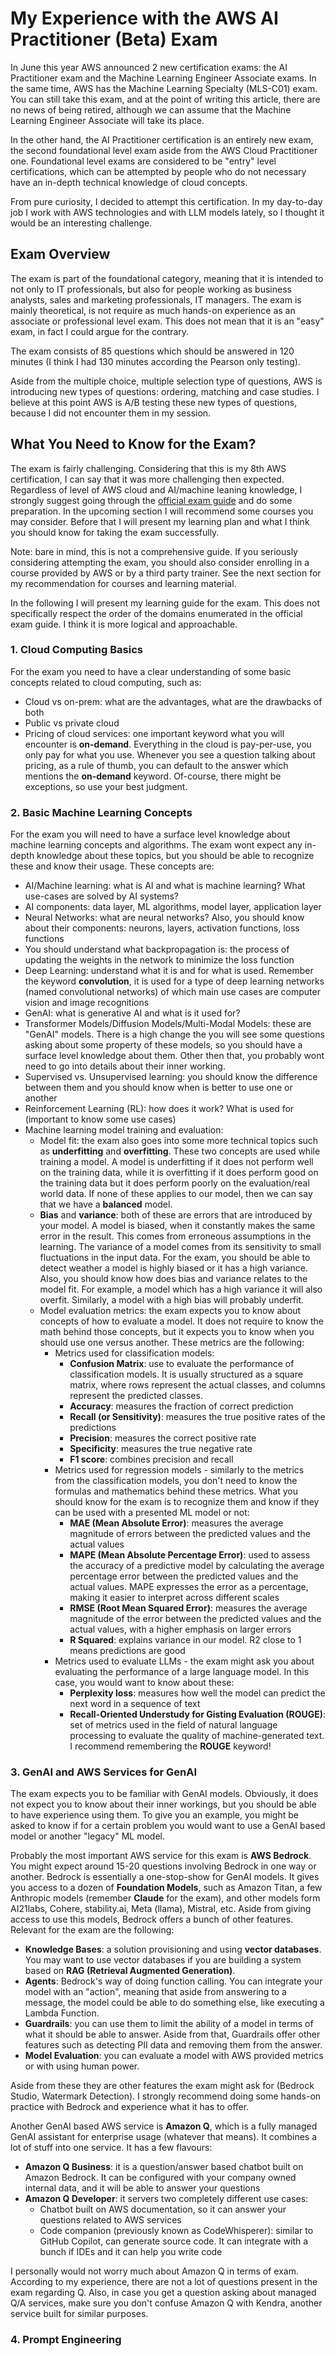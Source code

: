 # My Experience with the AWS AI Practitioner (Beta) Exam

In June this year AWS announced 2 new certification exams: the AI Practitioner exam and the Machine Learning Engineer Associate exams. In the same time, AWS has the Machine Learning Specialty (MLS-C01) exam. You can still take this exam, and at the point of writing this article, there are no news of being retired, although we can assume that the Machine Learning Engineer Associate will take its place.

In the other hand, the AI Practitioner certification is an entirely new exam, the second foundational level exam aside from the AWS Cloud Practitioner one. Foundational level exams are considered to be "entry" level certifications, which can be attempted by people who do not necessary have an in-depth technical knowledge of cloud concepts.

From pure curiosity, I decided to attempt this certification. In my day-to-day job I work with AWS technologies and with LLM models lately, so I thought it would be an interesting challenge.

## Exam Overview

The exam is part of the foundational category, meaning that it is intended to not only to IT professionals, but also for people working as business analysts, sales and marketing professionals, IT managers. The exam is mainly theoretical, is not require as much hands-on experience as an associate or professional level exam. This does not mean that it is an "easy" exam, in fact I could argue for the contrary.

The exam consists of 85 questions which should be answered in 120 minutes (I think I had 130 minutes according the Pearson only testing).

Aside from the multiple choice, multiple selection type of questions, AWS is introducing new types of questions: ordering, matching and case studies. I believe at this point AWS is A/B testing these new types of questions, because I did not encounter them in my session.

## What You Need to Know for the Exam?

The exam is fairly challenging. Considering that this is my 8th AWS certification, I can say that it was more challenging then expected. Regardless of level of AWS cloud and AI/machine leaning knowledge, I strongly suggest going through the [official exam guide](https://d1.awsstatic.com/training-and-certification/docs-ai-practitioner/AWS-Certified-AI-Practitioner_Exam-Guide.pdf) and do some preparation. In the upcoming section I will recommend some courses you may consider. Before that I will present my learning plan and what I think you should know for taking the exam successfully.

Note: bare in mind, this is not a comprehensive guide. If you seriously considering attempting the exam, you should also consider enrolling in a course provided by AWS or by a third party trainer. See the next section for my recommendation for courses and learning material.

In the following I will present my learning guide for the exam. This does not specifically respect the order of the domains enumerated in the official exam guide. I think it is more logical and approachable.

### 1. Cloud Computing Basics

For the exam you need to have a clear understanding of some basic concepts related to cloud computing, such as:
- Cloud vs on-prem: what are the advantages, what are the drawbacks of both
- Public vs private cloud
- Pricing of cloud services: one important keyword what you will encounter is **on-demand**. Everything in the cloud is pay-per-use, you only pay for what you use. Whenever you see a question talking about pricing, as a rule of thumb, you can default to the answer which mentions the **on-demand** keyword. Of-course, there might be exceptions, so use your best judgment.

### 2. Basic Machine Learning Concepts

For the exam you will need to have a surface level knowledge about machine learning concepts and algorithms. The exam wont expect any in-depth knowledge about these topics, but you should be able to recognize these and know their usage. These concepts are:
- AI/Machine learning: what is AI and what is machine learning? What use-cases are solved by AI systems?
- AI components: data layer, ML algorithms, model layer, application layer
- Neural Networks: what are neural networks? Also, you should know about their components: neurons, layers, activation functions, loss functions
- You should understand what backpropagation is: the process of updating the weights in the network to minimize the loss function
- Deep Learning: understand what it is and for what is used. Remember the keyword **convolution**, it is used for a type of deep learning networks (named convolutional networks) of which main use cases are computer vision and image recognitions
- GenAI: what is generative AI and what is it used for?
- Transformer Models/Diffusion Models/Multi-Modal Models: these are "GenAI" models. There is a high change the you will see some questions asking about some property of these models, so you should have a surface level knowledge about them. Other then that, you probably wont need to go into details about their inner working.
- Supervised vs. Unsupervised learning: you should know the difference between them and you should know when is better to use one or another
- Reinforcement Learning (RL): how does it work? What is used for (important to know some use cases)
- Machine learning model training and evaluation:
    - Model fit: the exam also goes into some more technical topics such as **underfitting** and **overfitting**. These two concepts are used while training a model. A model is underfitting if it does not perform well on the training data, while it is overfitting if it does perform good on the training data but it does perform poorly on the evaluation/real world data. If none of these applies to our model, then we can say that we have a **balanced** model.
    - **Bias** and **variance**: both of these are errors that are introduced by your model. A model is biased, when it constantly makes the same error in the result. This comes from erroneous assumptions in the learning. The variance of a model comes from its sensitivity to small fluctuations in the input data. For the exam, you should be able to detect weather a model is highly biased or it has a high variance. Also, you should know how does bias and variance relates to the model fit. For example, a model which has a high variance it will also overfit. Similarly, a model with a high bias will probably underfit.
    - Model evaluation metrics: the exam expects you to know about concepts of how to evaluate a model. It does not require to know the math behind those concepts, but it expects you to know when you should use one versus another. These metrics are the following:
        - Metrics used for classification models:
            - **Confusion Matrix**: use to evaluate the performance of classification models. It is usually structured as a square matrix, where rows represent the actual classes, and columns represent the predicted classes.
            - **Accuracy**: measures the fraction of correct prediction
            - **Recall (or Sensitivity)**: measures the true positive rates of the predictions
            - **Precision**: measures the correct positive rate
            - **Specificity**: measures the true negative rate
            - **F1 score**: combines precision and recall
        - Metrics used for regression models - similarly to the metrics from the classification models, you don't need to know the formulas and mathematics behind these metrics. What you should know for the exam is to recognize them and know if they can be used with a presented ML model or not:
            - **MAE (Mean Absolute Error)**: measures the average magnitude of errors between the predicted values and the actual values
            - **MAPE (Mean Absolute Percentage Error)**: used to assess the accuracy of a predictive model by calculating the average percentage error between the predicted values and the actual values. MAPE expresses the error as a percentage, making it easier to interpret across different scales
            - **RMSE (Root Mean Squared Error)**: measures the average magnitude of the error between the predicted values and the actual values, with a higher emphasis on larger errors
            - **R Squared**: explains variance in our model. R2 close to 1 means predictions are good
        - Metrics used to evaluate LLMs - the exam might ask you about evaluating the performance of a large language model. In this case, you would want to know about these:
            - **Perplexity loss**: measures how well the model can predict the next word in a sequence of text
            - **Recall-Oriented Understudy for Gisting Evaluation (ROUGE)**: set of metrics used in the field of natural language processing to evaluate the quality of machine-generated text. I recommend remembering the **ROUGE** keyword!

### 3. GenAI and AWS Services for GenAI

The exam expects you to be familiar with GenAI models. Obviously, it does not expect you to know about their inner workings, but you should be able to have experience using them. To give you an example, you might be asked to know if for a certain problem you would want to use a GenAI based model or another "legacy" ML model.

Probably the most important AWS service for this exam is **AWS Bedrock**. You might expect around 15-20 questions involving Bedrock in one way or another. Bedrock is essentially a one-stop-show for GenAI models. It gives you access to a dozen of **Foundation Models**, such as Amazon Titan, a few Anthropic models (remember **Claude** for the exam), and other models form AI21labs, Cohere, stability.ai, Meta (llama), Mistral, etc. Aside from giving access to use this models, Bedrock offers a bunch of other features. Relevant for the exam are the following:
- **Knowledge Bases**: a solution provisioning and using **vector databases**. You may want to use vector databases if you are building a system based on **RAG (Retrieval Augmented Generation)**.
- **Agents**: Bedrock's way of doing function calling. You can integrate your model with an "action", meaning that aside from answering to a message, the model could be able to do something else, like executing a Lambda Function.
- **Guardrails**: you can use them to limit the ability of a model in terms of what it should be able to answer. Aside from that, Guardrails offer other features such as detecting PII data and removing them from the answer.
- **Model Evaluation**: you can evaluate a model with AWS provided metrics or with using human power.

Aside from these they are other features the exam might ask for (Bedrock Studio, Watermark Detection). I strongly recommend doing some hands-on practice with Bedrock and experience what it has to offer.

Another GenAI based AWS service is **Amazon Q**, which is a fully managed GenAI assistant for enterprise usage (whatever that means). It combines a lot of stuff into one service. It has a few flavours:
- **Amazon Q Business**: it is a question/answer based chatbot built on Amazon Bedrock. It can be configured with your company owned internal data, and it will be able to answer your questions
- **Amazon Q Developer**: it servers two completely different use cases:
    - Chatbot built on AWS documentation, so it can answer your questions related to AWS services
    - Code companion (previously known as CodeWhisperer): similar to GitHub Copilot, can generate source code. It can integrate with a bunch if IDEs and it can help you write code

I personally would not worry much about Amazon Q in terms of exam. According to my experience, there are not a lot of questions present in the exam regarding Q. Also, in case you get a question asking about managed Q/A services, make sure you don't confuse Amazon Q with Kendra, another service built for similar purposes.

### 4. Prompt Engineering

